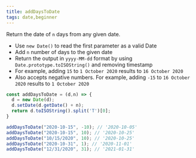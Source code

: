 ```yaml
---
title: addDaysToDate
tags: date,beginner
---
```


Return the date of `n` days from any given date.

- Use `new Date()` to read the first parameter as a valid Date
- Add `n` number of days to the given date
- Return the output in `yyyy-MM-dd` format by using `Date.prototype.toISOString()` and removing timestamp
- For example, adding `15` to `1 October 2020` results to `16 October 2020`
- Also accepts negative numbers. For example, adding `-15` to `16 October 2020` results to `1 October 2020`

```js
const addDaysToDate = (d,n) => {
  d = new Date(d);
  d.setDate(d.getDate() + n);
  return d.toISOString().split('T')[0];
}
```

```js
addDaysToDate("2020-10-15", -10); // '2020-10-05'
addDaysToDate("2020-10-15", 10); // '2020-10-25'
addDaysToDate("10/15/2020", 10); // '2020-10-25'
addDaysToDate("2020-10-31", 1); // '2020-11-01'
addDaysToDate("12/31/2020", 31); // '2021-01-31'
```

